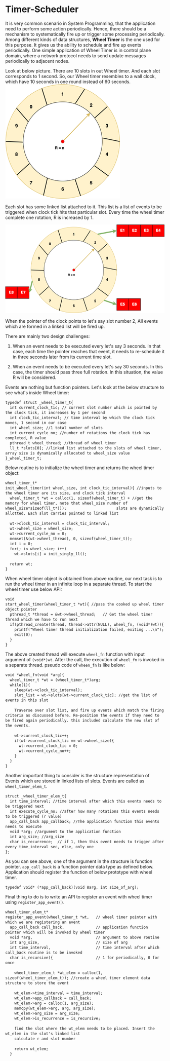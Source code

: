 # Timer-Scheduler

It is very common scenario in System Programming, that the application need to perform some action periodically. Hence, there should be a mechanism to systematically fire up or trigger some processing periodically. Among different kinds of data structures, **Wheel Timer** is the one used for this purpose. It gives us the ability to schedule and fire up events periodically. One simple application of Wheel Timer is in control plane domain, where a network protocol needs to send update messages periodically to adjacent nodes.

Look at below picture. There are 10 slots in out Wheel timer. And each slot corresponds to 1 second. So, our Wheel timer resembles to a wall clock, which have 10 seconds in one round instead of 60 seconds.
![diagram](data/wheel1.png)

Each slot has some linked list attached to it. This list is a list of events to be triggered when clock tick hits that particular slot. Every time the wheel timer complete one rotation, R is increased by 1.

![diagram](data/wheel2.png)

When the pointer of the clock points to let's say slot number 2, All events which are formed in a linked list will be fired up.

There are mainly two design challenges:

1. When an event needs to be executed every let's say 3 seconds. In that case, each time the pointer reaches that event, it needs to re-schedule it in three seconds later from its current time slot.

2. When an event needs to be executed every let's say 30 seconds. In this case, the timer should pass three full rotation. In this situation, the value R will be considered.

Events are nothing but function pointers. Let's look at the below structure to see what's inside Wheel timer:
```
typedef struct _wheel_timer_t{
  int current_clock_tic; // current slot number which is pointed by the clock tick, it increases by 1 per second
  int clock_tic_interval; // time interval by which the clock tick moves, 1 second in our case
  int wheel_size; //1 total number of slots
  int current_cycle_no; //number of rotations the clock tick has completed, R value
  pthread_t wheel_thread; //thread of wheel timer
  ll_t *slots[0]; //linked list attached to the slots of wheel timer, array size is dynamically allocated to wheel_size value
}_wheel_timer_t;
```
Below routine is to initialize the wheel timer and returns the wheel timer object:
```
wheel_timer_t*
init_wheel_timer(int wheel_size, int clock_tic_interval){ //inputs to the wheel timer are its size, and clock tick interval
  wheel_timer_t *wt = calloc(1, sizeof(wheel_timer_t) + //get the memory for wheel timer, note that wheel_size number of wheel_size*sizeof(ll_t*)));                      slots are dynamically allotted. Each slot carries pointed to linked list

  wt->clock_tic_interval = clock_tic_interval;
  wt->wheel_size = wheel_size;
  wt->current_cycle_no = 0;
  memset(&(wt->wheel_thread), 0, sizeof(wheel_timer_t));
  int i = 0;
  for(; i< wheel_size; i++)
    wt->slots[i] = init_singly_ll();

  return wt;
}
```

When wheel timer object is obtained from above routine, our next task is to run the wheel timer in an infinite loop in a separate thread. To start the wheel timer use below API:
```
void
start_wheel_timer(wheel_timer_t *wt){ //pass the cooked up wheel timer object pointer
  pthread_t *thread = &wt->wheel_thread;   // Get the wheel timer thread which we have to run next
  if(pthread_create(thread, thread->attr(NULL), wheel_fn, (void*)wt)){
    printf("Wheel timer thread initialization failed, exiting ...\n");
    exit(0);
  }
}
```
The above created thread will execute ```wheel_fn``` function with input argument of ```(void*)wt```. After the call, the execution of ```wheel_fn``` is invoked in a separate thread. pseudo code of ```wheen_fn``` is like below:
```
void *wheel_fn(void *arg){
  wheel_timer_t *wt = (wheel_timer_t*)arg;
  while(1){
    sleep(wt->clock_tic_interval);
    slot_list = wt->slots[wt->current_clock_tic]; //get the list of events in this slot

    Traverse over slot list, and fire up events which match the firing criteria as discussed before. Re-position the events if they need to be fired again periodically. this included calculate the new slot of the events.

    wt->current_clock_tic++;
    if(wt->current_clock_tic == wt->wheel_size){
      wt->current_clock_tic = 0;
      wt->current_cycle_no++;
    }
  }
}
```
Another important thing to consider is the structure representation of Events which are stored in linked lists of slots. Events are called as ```wheel_timer_elem_t```.
```
struct _wheel_timer_elem_t{
  int time_interval; //time interval after which this events needs to be triggered next
  int execute_cycle_no; //after how many rotations this events needs to be triggered (r value)
  app_call_back app_callback; //The application function this events needs to execute
  void *arg; //argument to the application function
  int arg_size; //arg_size
  char is_recurrence;  // if 1, then this event needs to trigger after every time_interval sec, else, only one
};
```
As you can see above, one of the argument in the structure is function pointer. ```app_call_back``` is a function pointer data type as defined below. Application should register the function of below prototype with wheel timer.
```
typedef void* (*app_call_back)(void 8arg, int size_of_arg);
```
Final thing to do is to write an API to register an event with wheel timer using ```register_app_event()```.
```
wheel_timer_elem_t*
register_app_event(wheel_timer_t *wt,   // wheel timer pointer with which we are registering an event
  app_call_back call_back,              // application function pointer which will be invoked by wheel timer
  void *arg,                            // argument to above routine
  int arg_size,                         // size of arg
  int time_interval,                    // time interval after which call_back routine is to be invoked
  char is_recursive){                   // 1 for periodically, 0 for once

    wheel_timer_elem_t *wt_elem = calloc(1, sizeof(wheel_timer_elem_t)); //create a wheel timer element data structure to store the event

    wt_elem->time_interval = time_interval;
    wt_elem->app_callback = call_back;
    wt_elem->arg = calloc(1, arg_size);
    memcpy(wt_elem->arg, arg, arg_size);
    wt_elem->arg_size = arg_size;
    wt_elem->is_recurrence = is_recursive;

    find the slot where the wt_elem needs to be placed. Insert the wt_elem in the slot's linked list
    calculate r and slot number

    return wt_elem;
  }
```
